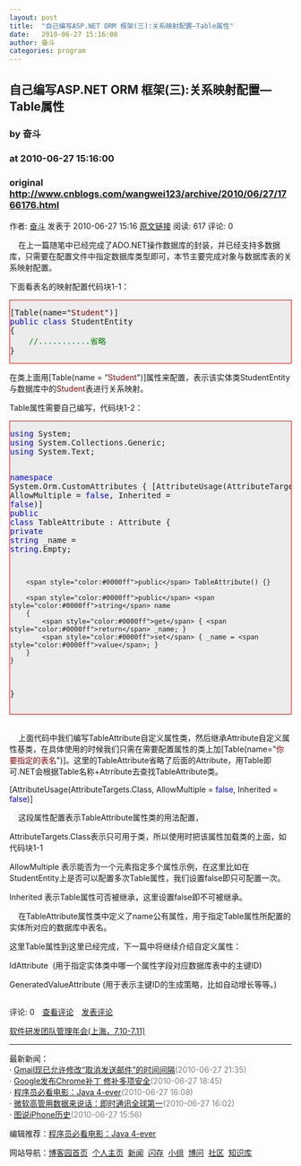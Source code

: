 ```yaml
---
layout: post
title:  "自己编写ASP.NET ORM 框架(三):关系映射配置—Table属性"
date:   2010-06-27 15:16:00
author: 奋斗
categories: program
---
```


## 自己编写ASP.NET ORM 框架(三):关系映射配置—Table属性
### by 奋斗
### at 2010-06-27 15:16:00
### original <http://www.cnblogs.com/wangwei123/archive/2010/06/27/1766176.html>

<p><a href="http://www.cnblogs.com/wangwei123/"><img src="http://pic.cnblogs.com/face/u31025.jpg" alt="" border="0"></a><br>作者: <a href="http://www.cnblogs.com/wangwei123/">奋斗</a> 发表于 2010-06-27 15:16 <a href="http://www.cnblogs.com/wangwei123/archive/2010/06/27/1766176.html">原文链接</a> 阅读: 617 评论: 0</p><p>    在上一篇随笔中已经完成了ADO.NET操作数据库的封装，并已经支持多数据库，只需要在配置文件中指定数据库类型即可，本节主要完成对象与数据库表的关系映射配置。</p> <p>下面看表名的映射配置代码块1-1：</p> <div style="border-bottom:red 1px solid;border-left:red 1px solid;background:#ececec;border-top:red 1px solid;border-right:red 1px solid"><pre>[Table(name="<span style="color:#8b0000">Student</span>")]
<span style="color:#0000ff">public</span> <span style="color:#0000ff">class</span> StudentEntity
{
    <span style="color:#008000">//...........省略</span>
}</pre></div>
<p>在类上面用[Table(name = ”<span style="color:#8b0000">Student</span>")]属性来配置，表示该实体类StudentEntity与数据库中的<span style="color:#8b0000">Student</span>表进行关系映射。</p>
<p>Table属性需要自己编写，代码块1-2：</p>
<div style="border-bottom:red 1px solid;border-left:red 1px solid;background:#ececec;border-top:red 1px solid;border-right:red 1px solid"><pre><span style="color:#0000ff">using</span> System;
<span style="color:#0000ff">using</span> System.Collections.Generic;
<span style="color:#0000ff">using</span> System.Text;

<span style="color:#0000ff">namespace</span> System.Orm.CustomAttributes
{
    [AttributeUsage(AttributeTargets.Class, AllowMultiple = <span style="color:#0000ff">false</span>, Inherited = <span style="color:#0000ff">false</span>)]
    <span style="color:#0000ff">public</span> <span style="color:#0000ff">class</span> TableAttribute : Attribute
    {
        <span style="color:#0000ff">private</span> <span style="color:#0000ff">string</span> _name = <span style="color:#0000ff">string</span>.Empty;

        <span style="color:#0000ff">public</span> TableAttribute() {}

        <span style="color:#0000ff">public</span> <span style="color:#0000ff">string</span> name
        {
            <span style="color:#0000ff">get</span> { <span style="color:#0000ff">return</span> _name; }
            <span style="color:#0000ff">set</span> { _name = <span style="color:#0000ff">value</span>; }
        }
    }
}
</pre></div><br>
<p>    上面代码中我们编写TableAttribute自定义属性类，然后继承Attribute自定义属性基类，在具体使用的时候我们只需在需要配置属性的类上加[Table(name=&quot;<span style="color:#8b0000">你要指定的表名</span>")]。这里的TableAttribute省略了后面的Attribute，用Table即可.NET会根据Table名称+Atrribute去查找TableAttribute类。</p>
<p>[AttributeUsage(AttributeTargets.Class, AllowMultiple = <span style="color:#0000ff">false</span>, Inherited = <span style="color:#0000ff">false</span>)] </p>
<p>    这段属性配置表示TableAttribute属性类的用法配置，</p>
<p>AttributeTargets.Class表示只可用于类，所以使用时把该属性加载类的上面，如代码块1-1</p>
<p>AllowMultiple 表示能否为一个元素指定多个属性示例，在这里比如在StudentEntity上是否可以配置多次Table属性，我们设置false即只可配置一次。</p>
<p>Inherited 表示Table属性可否被继承，这里设置false即不可被继承。</p>
<p>    在TableAttribute属性类中定义了name公有属性，用于指定Table属性所配置的实体所对应的数据库中表名。</p>
<p>这里Table属性到这里已经完成，下一篇中将继续介绍自定义属性：</p>
<p>IdAttribute  (用于指定实体类中哪一个属性字段对应数据库表中的主键ID)</p>
<p>GeneratedValueAttribute (用于表示主键ID的生成策略，比如自动增长等等。)</p> <img src="http://www.cnblogs.com/wangwei123/aggbug/1766176.html?type=1" width="1" height="1" alt=""><p>评论: 0　<a href="http://www.cnblogs.com/wangwei123/archive/2010/06/27/1766176.html#pagedcomment">查看评论</a>　<a href="http://www.cnblogs.com/wangwei123/archive/2010/06/27/1766176.html#commentform">发表评论</a></p><p><a href="http://a4.yeshj.com/rd/35451/">软件研发团队管理年会(上海，7.10-7.11)</a></p><hr><p>最新新闻：<br>· <a href="http://news.cnblogs.com/n/67049/">Gmail现已允许修改“取消发送邮件”的时间间隔</a><span style="color:gray">(2010-06-27 21:35)</span><br>· <a href="http://news.cnblogs.com/n/67047/">Google发布Chrome补丁 修补多项安全</a><span style="color:gray">(2010-06-27 18:45)</span><br>· <a href="http://news.cnblogs.com/n/67046/">程序员必看电影：Java 4-ever</a><span style="color:gray">(2010-06-27 16:08)</span><br>· <a href="http://news.cnblogs.com/n/67045/">微软高管用数据来说话：即时通讯全球第一</a><span style="color:gray">(2010-06-27 16:02)</span><br>· <a href="http://news.cnblogs.com/n/67044/">图说iPhone历史</a><span style="color:gray">(2010-06-27 15:56)</span><br></p><p>编辑推荐：<a href="http://news.cnblogs.com/n/67046/">程序员必看电影：Java 4-ever</a><br></p><p>网站导航：<a href="http://www.cnblogs.com">博客园首页</a>  <a href="http://home.cnblogs.com/">个人主页</a>  <a href="http://news.cnblogs.com">新闻</a>  <a href="http://home.cnblogs.com/ing/">闪存</a>  <a href="http://home.cnblogs.com/group/">小组</a>  <a href="http://space.cnblogs.com/q/">博问</a>  <a href="http://space.cnblogs.com">社区</a>  <a href="http://kb.cnblogs.com">知识库</a></p>